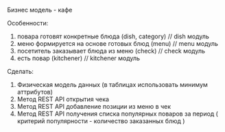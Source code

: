 Бизнес модель - кафе

Особенности:
1) повара готовят конкретные блюда (dish, category) // dish модуль
2) меню формируется на основе готовых блюд (menu) // menu модуль
3) посетитель заказывает блюда из меню (check) // check модуль
4) есть повар (kitchener) // kitchener модуль

Сделать:
1) Физическая модель данных (в таблицах использовать минимум аттрибутов)
2) Метод REST API открытия чека
3) Метод REST API добавление позиции из меню в чек
4) Метод REST API получения списка популярных поваров за период ( критерий популярности - количество заказанных блюд )



